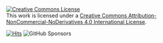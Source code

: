 <a rel="license" href="http://creativecommons.org/licenses/by-nc-nd/4.0/"><img alt="Creative Commons License" style="border-width:0" src="https://i.creativecommons.org/l/by-nc-nd/4.0/88x31.png" /></a><br />This work is licensed under a <a rel="license" href="http://creativecommons.org/licenses/by-nc-nd/4.0/">Creative Commons Attribution-NonCommercial-NoDerivatives 4.0 International License</a>.

[![Hits](https://hits.seeyoufarm.com/api/count/incr/badge.svg?url=https%3A%2F%2Fgithub.com%2Fmimorep%2FFeelTheM7&count_bg=%23E39758&title_bg=%23555555&icon=googleanalytics.svg&icon_color=%23E7E7E7&title=Views&edge_flat=false)](https://hits.seeyoufarm.com) ![GitHub Sponsors](https://img.shields.io/github/sponsors/mimorep)
